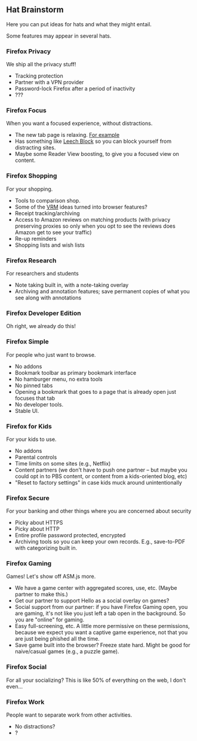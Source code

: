 ## Hat Brainstorm

Here you can put ideas for hats and what they might entail.

Some features may appear in several hats.

### Firefox Privacy

We ship all the privacy stuff!

* Tracking protection
* Partner with a VPN provider
* Password-lock Firefox after a period of inactivity
* ???

### Firefox Focus

When you want a focused experience, without distractions.

* The new tab page is relaxing.  [For example](http://www.omgchrome.com/momentum-chrome-new-tab-page-inspirational/)
* Has something like [Leech Block](https://addons.mozilla.org/en-US/firefox/addon/leechblock/) so you can block yourself from distracting sites.
* Maybe some Reader View boosting, to give you a focused view on content.

### Firefox Shopping

For your shopping.

* Tools to comparison shop.
* Some of the [VRM](http://blogs.law.harvard.edu/vrm/) ideas turned into browser features?
* Receipt tracking/archiving
* Access to Amazon reviews on matching products (with privacy preserving proxies so only when you opt to see the reviews does Amazon get to see your traffic)
* Re-up reminders
* Shopping lists and wish lists

### Firefox Research

For researchers and students

* Note taking built in, with a note-taking overlay
* Archiving and annotation features; save permanent copies of what you see along with annotations

### Firefox Developer Edition

Oh right, we already do this!

### Firefox Simple

For people who just want to browse.

* No addons
* Bookmark toolbar as primary bookmark interface
* No hamburger menu, no extra tools
* No pinned tabs
* Opening a bookmark that goes to a page that is already open just focuses that tab
* No developer tools.
* Stable UI.

### Firefox for Kids

For your kids to use.

* No addons
* Parental controls
* Time limits on some sites (e.g., Netflix)
* Content partners (we don't have to push one partner – but maybe you could opt in to PBS content, or content from a kids-oriented blog, etc)
* "Reset to factory settings" in case kids muck around unintentionally

### Firefox Secure

For your banking and other things where you are concerned about security

* Picky about HTTPS
* Picky about HTTP
* Entire profile password protected, encrypted
* Archiving tools so you can keep your own records.  E.g., save-to-PDF with categorizing built in.

### Firefox Gaming

Games!  Let's show off ASM.js more.

* We have a game center with aggregated scores, use, etc.  (Maybe partner to make this.)
* Get our partner to support Hello as a social overlay on games?
* Social support from our partner: if you have Firefox Gaming open, you are gaming, it's not like you just left a tab open in the background.  So you are "online" for gaming.
* Easy full-screening, etc.  A little more permissive on these permissions, because we expect you want a captive game experience, not that you are just being phished all the time.
* Save game built into the browser?  Freeze state hard.  Might be good for naive/casual games (e.g., a puzzle game).

### Firefox Social

For all your socializing?  This is like 50% of everything on the web, I don't even...

### Firefox Work

People want to separate work from other activities.

* No distractions?
* ?

